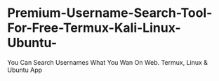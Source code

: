 # Premium-Username-Search-Tool-For-Free-Termux-Kali-Linux-Ubuntu-
You Can Search Usernames What You Wan On Web. Termux, Linux &amp; Ubuntu App
